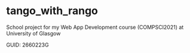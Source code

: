 # tango_with_rango

School project for my Web App Development course (COMPSCI2021) at University of Glasgow

GUID: 2660223G